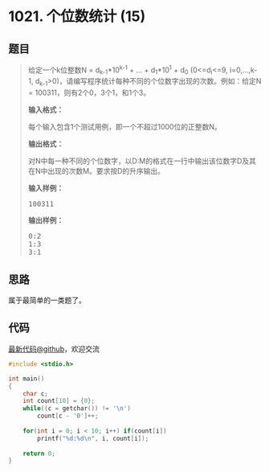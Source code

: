 <h1>1021. 个位数统计 (15)</h1>

## 题目

> <div id="problemContent">
> <p>给定一个k位整数N = d<sub>k-1</sub>*10<sup>k-1</sup> + ... + d<sub>1</sub>*10<sup>1</sup> + d<sub>0</sub> (0&lt;=d<sub>i</sub>&lt;=9, i=0,...,k-1, d<sub>k-1</sub>&gt;0)，请编写程序统计每种不同的个位数字出现的次数。例如：给定N = 100311，则有2个0，3个1，和1个3。</p>
> <p><b>
> 输入格式：
> </b></p>
> <p>每个输入包含1个测试用例，即一个不超过1000位的正整数N。</p>
> <p><b>
> 输出格式：
> </b></p>
> <p>对N中每一种不同的个位数字，以D:M的格式在一行中输出该位数字D及其在N中出现的次数M。要求按D的升序输出。</p>
> <b>输入样例：</b><pre>
> 100311
> </pre>
> <b>输出样例：</b><pre>
> 0:2
> 1:3
> 3:1
> </pre>
> </div>

## 思路

属于最简单的一类题了。

## 代码

[最新代码@github](https://github.com/OliverLew/PAT/blob/master/PATBasic/1021.c)，欢迎交流
```c
#include <stdio.h>

int main()
{
    char c;
    int count[10] = {0};
    while((c = getchar()) != '\n')
        count[c - '0']++;
    
    for(int i = 0; i < 10; i++) if(count[i])
        printf("%d:%d\n", i, count[i]);
    
    return 0;
}

```